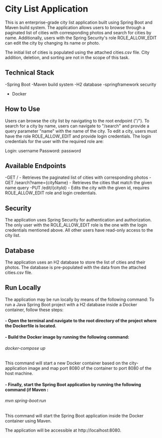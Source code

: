 # City List Application
This is an enterprise-grade city list application built using Spring Boot and Maven build system. The application allows users to browse through a paginated list of cities with corresponding photos and search for cities by name. Additionally, users with the Spring Security's role ROLE_ALLOW_EDIT can edit the city by changing its name or photo.

The initial list of cities is populated using the attached cities.csv file. City addition, deletion, and sorting are not in the scope of this task.
## Technical Stack
-Spring Boot
-Maven build system
-H2 database
-springframework security
- Docker
## How to Use
Users can browse the city list by navigating to the root endpoint ("/"). To search for a city by name, users can navigate to "/search" and provide a query parameter "name" with the name of the city.
To edit a city, users must have the role ROLE_ALLOW_EDIT and provide login credentials. The login credentials for the user with the required role are:

Login: username
Password: password

## Available Endpoints
-GET / - Retrieves the paginated list of cities with corresponding photos
-GET /search?name={cityName} - Retrieves the cities that match the given name query
-PUT /edit/{cityId} - Edits the city with the given id, requires ROLE_ALLOW_EDIT role and login credentials.
## Security
The application uses Spring Security for authentication and authorization. The only user with the ROLE_ALLOW_EDIT role is the one with the login credentials mentioned above. All other users have read-only access to the city list.
## Database
The application uses an H2 database to store the list of cities and their photos. The database is pre-populated with the data from the attached cities.csv file.
## Run Locally
The application may be run locally by means of the following command:
To run a Java Spring Boot project with a H2 database inside a Docker container, follow these steps:
####    - Open the terminal and navigate to the root directory of the project where the Dockerfile is located.
####    - Build the Docker image by running the following command:
######            docker-compose up
This command will start a new Docker container based on the city-application image and map port 8080 of the container to port 8080 of the host machine.
####    - Finally, start the Spring Boot application by running the following command (if Maven :
######            mvn spring-boot:run
This command will start the Spring Boot application inside the Docker container using Maven.

The application will be accessible at http://localhost:8080.
